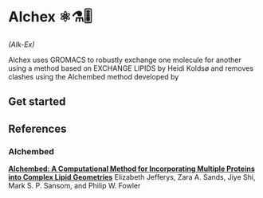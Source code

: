 Alchex ⚛⚗🎚 
===========
_(Alk-Ex)_

Alchex uses GROMACS to robustly exchange one molecule for another using a method based on EXCHANGE LIPIDS by Heidi Koldsø and removes clashes using the Alchembed method developed by 

Get started
-----------

References
----------

### Alchembed

**[Alchembed: A Computational Method for Incorporating Multiple Proteins into Complex Lipid Geometries](http://pubs.acs.org/doi/abs/10.1021/ct501111d)** Elizabeth Jefferys, Zara A. Sands, Jiye Shi, Mark S. P. Sansom, and Philip W. Fowler

